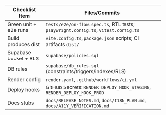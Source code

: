 | Checklist Item | Files/Commits |
|---|---|
| Green unit + e2e runs | `tests/e2e/on-flow.spec.ts`, RTL tests; `playwright.config.ts`, `vitest.config.ts` |
| Build produces dist | `vite.config.ts`, `package.json` scripts; CI artifacts `dist/` |
| Supabase bucket + RLS | `supabase/policies.sql` |
| DB rules | `supabase/db_rules.sql` (constraints/triggers/indexes/RLS) |
| Render config | `render.yaml`, `.github/workflows/ci.yml` |
| Deploy hooks | GitHub Secrets: `RENDER_DEPLOY_HOOK_STAGING`, `RENDER_DEPLOY_HOOK_PROD` |
| Docs stubs | `docs/RELEASE_NOTES.md`, `docs/I18N_PLAN.md`, `docs/A11Y_VERIFICATION.md` |



